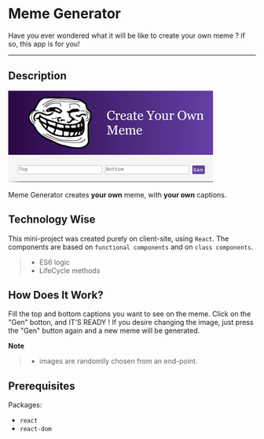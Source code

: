 Meme Generator
===================

Have you ever wondered what it will be like to create your own meme ? if so, this app is for you!

--------
Description
-------------
![See how it looks like](/images/image1.png)

Meme Generator creates **your own** meme, with **your own** captions.


Technology Wise
-------------
This mini-project was created purely on client-site, using `React`.
The components are based on `functional components` and on `class components`. 

> - ES6 logic
> - LifeCycle methods


How Does It Work?
-------------

Fill the top and bottom captions you want to see on the meme. 
Click on the "Gen" botton, and IT'S READY !
If you desire changing the image, just press the "Gen" button again and a new meme will be generated.

 **Note** 
  > - images are randomlly chosen from an end-point.
  

Prerequisites
--------------------
Packages: 

* `react`
* `react-dom`
